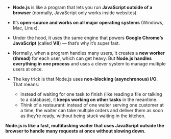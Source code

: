 * **Node.js** is like a program that lets you run **JavaScript outside of a browser** (normally, JavaScript only works inside websites).

* It’s **open-source and works on all major operating systems** (Windows, Mac, Linux).

* Under the hood, it uses the same engine that powers **Google Chrome’s JavaScript** (called **V8**) — that’s why it’s super fast.

* Normally, when a program handles many users, it creates a **new worker (thread)** for each user, which can get heavy. But **Node.js handles everything in one process** and uses a clever system to manage multiple users at once.

* The key trick is that Node.js uses **non-blocking (asynchronous) I/O**. That means:

  * Instead of waiting for one task to finish (like reading a file or talking to a database), it **keeps working on other tasks** in the meantime.
  * Think of a restaurant: instead of one waiter serving one customer at a time, the waiter can take multiple orders and deliver them as soon as they’re ready, without being stuck waiting in the kitchen.



**Node.js is like a fast, multitasking waiter that uses JavaScript outside the browser to handle many requests at once without slowing down.**
